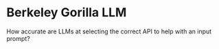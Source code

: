 # Berkeley Gorilla LLM

How accurate are LLMs at selecting the correct API to help with an input prompt?
